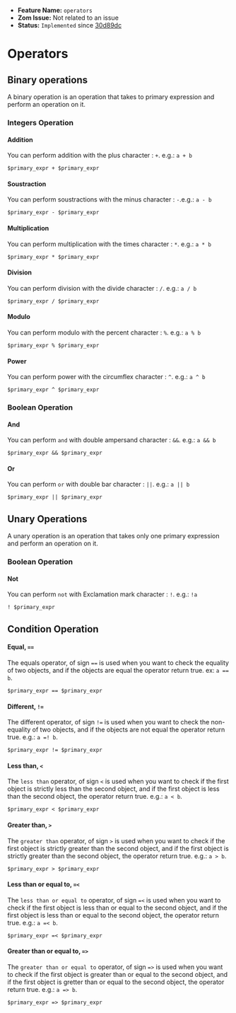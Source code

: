 - **Feature Name:** `operators` 
- **Zom Issue:** Not related to an issue 
- **Status:** `Implemented` since [30d89dc](https://github.com/zom-lang/zom/commit/30d89dc09819236ed75ebd45ae2cab9cd98d41dd)

# Operators

## Binary operations
A binary operation is an operation that takes to primary expression and perform an operation on it.

### Integers Operation

#### Addition
You can perform addition with the plus character : `+`. e.g.: `a + b`
```
$primary_expr + $primary_expr
```

#### Soustraction
You can perform soustractions with the minus character : `-`.e.g.: `a - b`
```
$primary_expr - $primary_expr
```

#### Multiplication
You can perform multiplication with the times character : `*`. e.g.: `a * b`
```
$primary_expr * $primary_expr
```

#### Division
You can perform division with the divide character : `/`. e.g.: `a / b`
```
$primary_expr / $primary_expr
```

#### Modulo
You can perform modulo with the percent character : `%`. e.g.: `a % b`
```
$primary_expr % $primary_expr
```

#### Power
You can perform power with the circumflex character : `^`. e.g.: `a ^ b`
```
$primary_expr ^ $primary_expr
```

### Boolean Operation

#### And
You can perform `and` with double ampersand character : `&&`. e.g.: `a && b`
```
$primary_expr && $primary_expr
```

#### Or
You can perform `or` with double bar character : `||`. e.g.: `a || b`
```
$primary_expr || $primary_expr
```

## Unary Operations
A unary operation is an operation that takes only one primary expression and perform an operation on it.

### Boolean Operation

#### Not
You can perform `not` with Exclamation mark character : `!`. e.g.: `!a`
```
! $primary_expr
```

## Condition Operation

#### Equal, `==`

The equals operator, of sign `==` is used when you want to check the equality of two objects, and if the objects are equal the operator return true. ex: `a == b`.
```
$primary_expr == $primary_expr
```

#### Different, `!=`

The different operator, of sign `!=` is used when you want to check the non-equality of two objects, and if the objects are not equal the operator return true. e.g.: `a =! b`.
```
$primary_expr != $primary_expr
```

#### Less than, `<`

The `less than` operator, of sign `<` is used when you want to check if the first object is strictly less than the second object, and if the first object is less than the second object, the operator return true. e.g.: `a < b`.
```
$primary_expr < $primary_expr
```

#### Greater than, `>`

The `greater than` operator, of sign `>` is used when you want to check if the first object is strictly greater than the second object, and if the first object is strictly greater than the second object, the operator return true. e.g.: `a > b`.
```
$primary_expr > $primary_expr
```

#### Less than or equal to, `=<`

The `less than or equal to` operator, of sign `=<` is used when you want to check if the first object is less than or equal to the second object, and if the first object is less than or equal to the second object, the operator return true. e.g.: `a =< b`.
```
$primary_expr =< $primary_expr
```

#### Greater than or equal to, `=>`

The `greater than or equal to` operator, of sign `=>` is used when you want to check if the first object is greater than or equal to the second object, and if the first object is gretter than or equal to the second object, the operator return true. e.g.: `a => b`.
```
$primary_expr => $primary_expr
```
